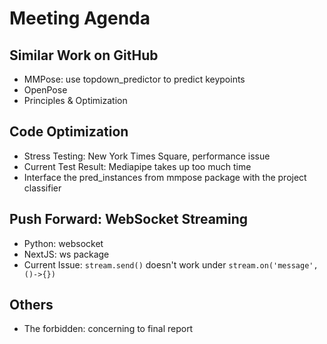 # Meeting Agenda
## Similar Work on GitHub
- MMPose: use topdown_predictor to predict keypoints
- OpenPose
- Principles & Optimization
## Code Optimization
- Stress Testing: New York Times Square, performance issue
- Current Test Result: Mediapipe takes up too much time
- Interface the pred_instances from mmpose package with the project classifier
## Push Forward: WebSocket Streaming
- Python: websocket
- NextJS: ws package
- Current Issue: `stream.send()` doesn't work under `stream.on('message', ()->{})`
## Others
- The forbidden: concerning to final report
